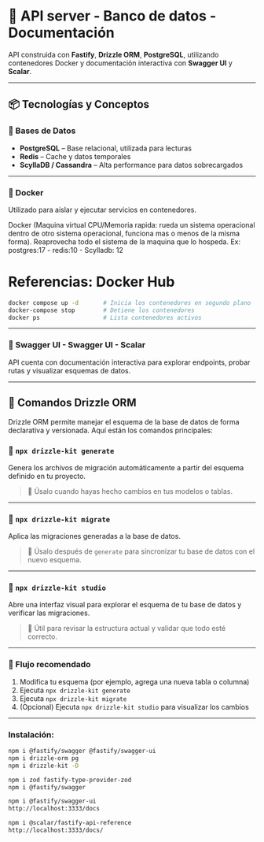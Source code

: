 # 🚀 API server - Banco de datos - Documentación

API construida con **Fastify**, **Drizzle ORM**, **PostgreSQL**, utilizando contenedores Docker y documentación interactiva con **Swagger UI** y **Scalar**.

---

## 📦 Tecnologías y Conceptos

### 🧱 Bases de Datos

- **PostgreSQL** – Base relacional, utilizada para lecturas
- **Redis** – Cache y datos temporales
- **ScyllaDB / Cassandra** – Alta performance para datos sobrecargados

---

### 🐳 Docker

Utilizado para aislar y ejecutar servicios en contenedores.

Docker (Maquina virtual CPU/Memoria rapida: rueda un sistema operacional dentro de otro sistema operacional, funciona mas o menos de la misma forma). Reaprovecha todo el sistema de la maquina que lo hospeda. Ex: postgres:17 - redis:10 - Scylladb: 12

# Referencias: Docker Hub


```bash
docker compose up -d       # Inicia los contenedores en segundo plano
docker-compose stop        # Detiene los contenedores
docker ps                  # Lista contenedores activos
```

---

### 🧭 Swagger UI - Swagger UI -  Scalar

API cuenta con documentación interactiva para explorar endpoints, probar rutas y visualizar esquemas de datos.

---

## 🧬 Comandos Drizzle ORM

Drizzle ORM permite manejar el esquema de la base de datos de forma declarativa y versionada. Aquí están los comandos principales:

### 🔧 `npx drizzle-kit generate`

Genera los archivos de migración automáticamente a partir del esquema definido en tu proyecto.

> 📌 Úsalo cuando hayas hecho cambios en tus modelos o tablas.

---

### 🚀 `npx drizzle-kit migrate`

Aplica las migraciones generadas a la base de datos.

> 📌 Úsalo después de `generate` para sincronizar tu base de datos con el nuevo esquema.

---

### 🧪 `npx drizzle-kit studio`

Abre una interfaz visual para explorar el esquema de tu base de datos y verificar las migraciones.

> 📌 Útil para revisar la estructura actual y validar que todo esté correcto.

---

### 📝 Flujo recomendado

1. Modifica tu esquema (por ejemplo, agrega una nueva tabla o columna)
2. Ejecuta `npx drizzle-kit generate`
3. Ejecuta `npx drizzle-kit migrate`
4. (Opcional) Ejecuta `npx drizzle-kit studio` para visualizar los cambios

---

### Instalación:

```bash
npm i @fastify/swagger @fastify/swagger-ui
npm i drizzle-orm pg   
npm i drizzle-kit -D

npm i zod fastify-type-provider-zod
npm i @fastify/swagger 

npm i @fastify/swagger-ui
http://localhost:3333/docs

npm i @scalar/fastify-api-reference
http://localhost:3333/docs/
````




